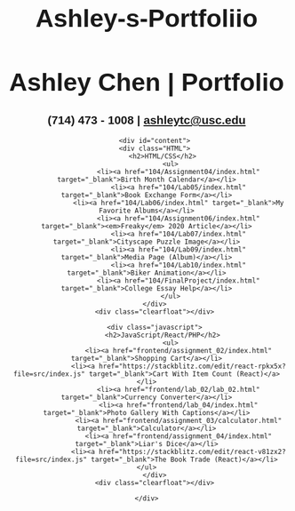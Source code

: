 # Ashley-s-Portfoliio
<!DOCTYPE html>
<html>
<head>
<title>Ashley Chen | Portfolio</title>
<style>
	body {
		background-image:url('studentpagewallpaper.jpeg');
		background-size:cover;
		background-repeat:no-repeat;
		font-family: 'Nanum Gothic', sans-serif;
		text-align:center;
	}
	#content {
		width:900px;
		margin-left:auto;
		margin-right:auto;
		text-align:center;
		padding:10px;
		line-height: 50px;
	}
	.HTML {
		width:450px;
		margin-left:auto;
		margin-right:auto;
		float:left;

	}
	.javascript {
		width:450px;
		margin-left:auto;
		margin-right:auto;
		float:left;
	}
	ul {
		list-style:none;
	}
	h1 {
		font-size:45px;
	}
</style>
</head>
<body>
	<div class="header">
			<h1>Ashley Chen | Portfolio</h1>
			<h2>(714) 473 - 1008 | <a href="mailto:ashleytc@usc.edu">ashleytc@usc.edu</a></h2>
		</div>

		<div id="content">
		<div class="HTML">
			<h2>HTML/CSS</h2>
				<ul>
					<li><a href="104/Assignment04/index.html" target="_blank">Birth Month Calendar</a></li>
					<li><a href="104/Lab05/index.html" target="_blank">Book Exchange Form</a></li>
					<li><a href="104/Lab06/index.html" target="_blank">My Favorite Albums</a></li>
					<li><a href="104/Assignment06/index.html" target="_blank"><em>Freaky</em> 2020 Article</a></li>
					<li><a href="104/Lab07/index.html" target="_blank">Cityscape Puzzle Image</a></li>
					<li><a href="104/Lab09/index.html" target="_blank">Media Page (Album)</a></li>
					<li><a href="104/Lab10/index.html" target="_blank">Biker Animation</a></li>
					<li><a href="104/FinalProject/index.html" target="_blank">College Essay Help</a></li>
				</ul>
		</div>
		<div class="clearfloat"></div>

		<div class="javascript">
			<h2>JavaScript/React/PHP</h2>
				<ul>
					<li><a href="frontend/assignment_02/index.html" target="_blank">Shopping Cart</a></li>
					<li><a href="https://stackblitz.com/edit/react-rpkx5x?file=src/index.js" target="_blank">Cart With Item Count (React)</a></li>
					<li><a href="frontend/lab_02/lab_02.html" target="_blank">Currency Converter</a></li>
					<li><a href="frontend/lab_04/index.html" target="_blank">Photo Gallery With Captions</a></li>
					<li><a href="frontend/assignment_03/calculator.html" target="_blank">Calculator</a></li>
					<li><a href="frontend/assignment_04/index.html" target="_blank">Liar's Dice</a></li>
					<li><a href="https://stackblitz.com/edit/react-v81zx2?file=src/index.js" target="_blank">The Book Trade (React)</a></li>				</ul>
		</div>
		<div class="clearfloat"></div>

	</div>
</body>
</html>
